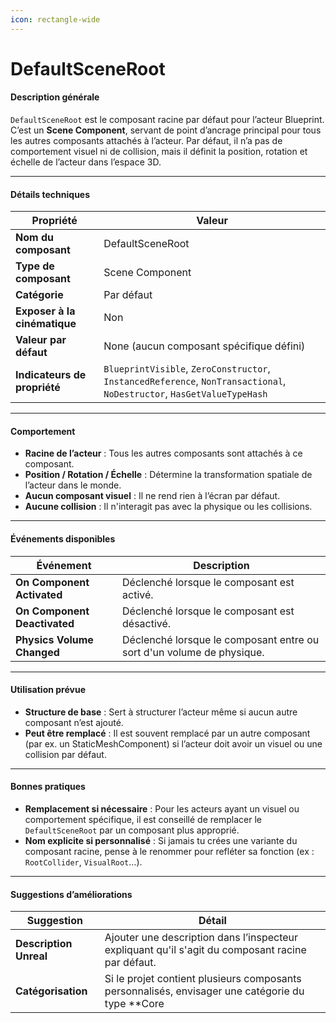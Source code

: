 ```yaml
---
icon: rectangle-wide
---
```


# DefaultSceneRoot

#### Description générale

`DefaultSceneRoot` est le composant racine par défaut pour l’acteur Blueprint. C’est un **Scene Component**, servant de point d’ancrage principal pour tous les autres composants attachés à l’acteur. Par défaut, il n’a pas de comportement visuel ni de collision, mais il définit la position, rotation et échelle de l’acteur dans l’espace 3D.

***

#### Détails techniques

| Propriété                    | Valeur                                                                                                                 |
| ---------------------------- | ---------------------------------------------------------------------------------------------------------------------- |
| **Nom du composant**         | DefaultSceneRoot                                                                                                       |
| **Type de composant**        | Scene Component                                                                                                        |
| **Catégorie**                | Par défaut                                                                                                             |
| **Exposer à la cinématique** | Non                                                                                                                    |
| **Valeur par défaut**        | None (aucun composant spécifique défini)                                                                               |
| **Indicateurs de propriété** | `BlueprintVisible`, `ZeroConstructor`, `InstancedReference`, `NonTransactional`, `NoDestructor`, `HasGetValueTypeHash` |

***

#### Comportement

* **Racine de l’acteur** : Tous les autres composants sont attachés à ce composant.
* **Position / Rotation / Échelle** : Détermine la transformation spatiale de l’acteur dans le monde.
* **Aucun composant visuel** : Il ne rend rien à l’écran par défaut.
* **Aucune collision** : Il n'interagit pas avec la physique ou les collisions.

***

#### Événements disponibles

| Événement                    | Description                                                           |
| ---------------------------- | --------------------------------------------------------------------- |
| **On Component Activated**   | Déclenché lorsque le composant est activé.                            |
| **On Component Deactivated** | Déclenché lorsque le composant est désactivé.                         |
| **Physics Volume Changed**   | Déclenché lorsque le composant entre ou sort d'un volume de physique. |

***

#### Utilisation prévue

* **Structure de base** : Sert à structurer l’acteur même si aucun autre composant n’est ajouté.
* **Peut être remplacé** : Il est souvent remplacé par un autre composant (par ex. un StaticMeshComponent) si l’acteur doit avoir un visuel ou une collision par défaut.

***

#### Bonnes pratiques

* **Remplacement si nécessaire** : Pour les acteurs ayant un visuel ou comportement spécifique, il est conseillé de remplacer le `DefaultSceneRoot` par un composant plus approprié.
* **Nom explicite si personnalisé** : Si jamais tu crées une variante du composant racine, pense à le renommer pour refléter sa fonction (ex : `RootCollider`, `VisualRoot`…).

***

#### Suggestions d’améliorations

| Suggestion             | Détail                                                                                             |
| ---------------------- | -------------------------------------------------------------------------------------------------- |
| **Description Unreal** | Ajouter une description dans l’inspecteur expliquant qu'il s'agit du composant racine par défaut.  |
| **Catégorisation**     | Si le projet contient plusieurs composants personnalisés, envisager une catégorie du type \*\*Core |
